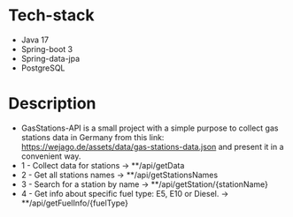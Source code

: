 # Tech-stack
* Java 17
* Spring-boot 3
* Spring-data-jpa
* PostgreSQL

# Description
* GasStations-API is a small project with a simple purpose to collect gas stations data in Germany from this link: https://wejago.de/assets/data/gas-stations-data.json and present it in a convenient way.
* 1 - Collect data for stations -> **/api/getData
* 2 - Get all stations names -> **/api/getStationsNames
* 3 - Search for a station by name -> **/api/getStation/{stationName}
* 4 - Get info about specific fuel type: E5, E10 or Diesel. -> **/api/getFuelInfo/{fuelType}
